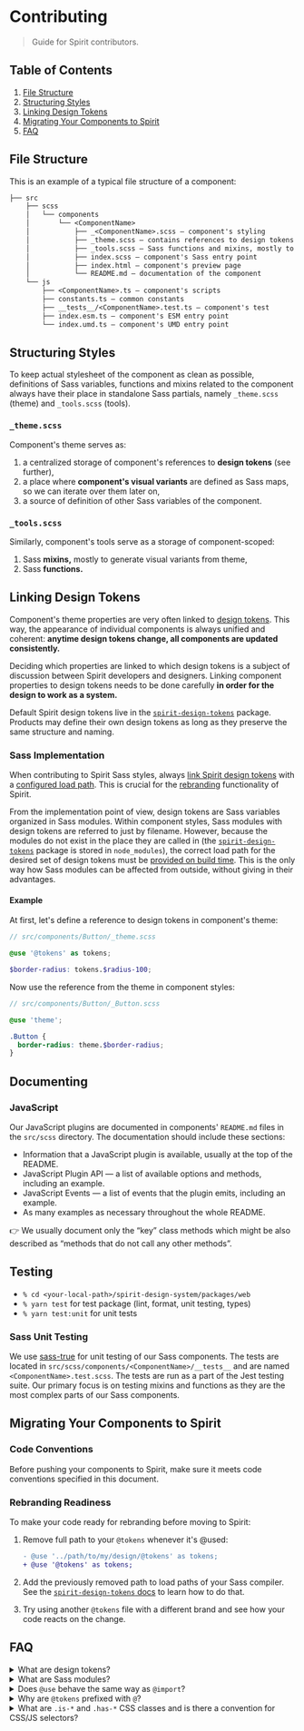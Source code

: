 # Contributing

> Guide for Spirit contributors.

## Table of Contents

1. [File Structure](#file-structure)
2. [Structuring Styles](#structuring-styles)
3. [Linking Design Tokens](#linking-design-tokens)
4. [Migrating Your Components to Spirit](#migrating-your-components-to-spirit)
5. [FAQ](#faq)

## File Structure

This is an example of a typical file structure of a component:

```txt
├── src
    ├── scss
    │   └── components
    │       └── <ComponentName>
    │           ├── _<ComponentName>.scss — component's styling
    │           ├── _theme.scss — contains references to design tokens and variant maps
    │           ├── _tools.scss — Sass functions and mixins, mostly to generate variants
    │           ├── index.scss — component's Sass entry point
    │           ├── index.html — component's preview page
    │           └── README.md — documentation of the component
    └── js
        ├── <ComponentName>.ts — component's scripts
        ├── constants.ts — common constants
        ├── __tests__/<ComponentName>.test.ts — component's test
        ├── index.esm.ts — component's ESM entry point
        └── index.umd.ts — component's UMD entry point

```

## Structuring Styles

To keep actual stylesheet of the component as clean as possible, definitions of
Sass variables, functions and mixins related to the component always have their
place in standalone Sass partials, namely `_theme.scss` (theme) and
`_tools.scss` (tools).

### `_theme.scss`

Component's theme serves as:

1. a centralized storage of component's references to **design tokens** (see
   further),
2. a place where **component's visual variants** are defined as Sass maps, so we
   can iterate over them later on,
3. a source of definition of other Sass variables of the component.

### `_tools.scss`

Similarly, component's tools serve as a storage of component-scoped:

1. Sass **mixins,** mostly to generate visual variants from theme,
2. Sass **functions.**

## Linking Design Tokens

Component's theme properties are very often linked to [design tokens][design-tokens]. This way, the
appearance of individual components is always unified and coherent: **anytime
design tokens change, all components are updated consistently.**

Deciding which properties are linked to which design tokens is a subject of
discussion between Spirit developers and designers. Linking component
properties to design tokens needs to be done carefully **in order for the design
to work as a system.**

Default Spirit design tokens live in the [`spirit-design-tokens`][design-tokens] package.
Products may define their own design tokens as long as they preserve the same
structure and naming.

### Sass Implementation

When contributing to Spirit Sass styles, always [link Spirit design tokens][design-tokens-in-sass]
with a [configured load path][design-tokens-in-sass]. This is crucial for the
[rebranding][rebranding] functionality of Spirit.

From the implementation point of view, design tokens are Sass variables
organized in Sass modules. Within component styles, Sass modules with design
tokens are referred to just by filename. However, because the modules do not
exist in the place they are called in (the [`spirit-design-tokens`][design-tokens] package is
stored in `node_modules`), the correct load path for the desired set of design
tokens must be [provided on build time][design-tokens-in-sass]. This is the only
way how Sass modules can be affected from outside, without giving in their
advantages.

#### Example

At first, let's define a reference to design tokens in component's theme:

```scss
// src/components/Button/_theme.scss

@use '@tokens' as tokens;

$border-radius: tokens.$radius-100;
```

Now use the reference from the theme in component styles:

```scss
// src/components/Button/_Button.scss

@use 'theme';

.Button {
  border-radius: theme.$border-radius;
}
```

## Documenting

### JavaScript

Our JavaScript plugins are documented in components' `README.md` files in the `src/scss` directory.
The documentation should include these sections:

- Information that a JavaScript plugin is available, usually at the top of the README.
- JavaScript Plugin API — a list of available options and methods, including an example.
- JavaScript Events — a list of events that the plugin emits, including an example.
- As many examples as necessary throughout the whole README.

👉 We usually document only the “key” class methods which might be also described as
“methods that do not call any other methods”.

## Testing

- `% cd <your-local-path>/spirit-design-system/packages/web`
- `% yarn test` for test package (lint, format, unit testing, types)
- `% yarn test:unit` for unit tests

### Sass Unit Testing

We use [sass-true][sass-true] for unit testing of our Sass components. The
tests are located in `src/scss/components/<ComponentName>/__tests__` and are
named `<ComponentName>.test.scss`. The tests are run as a part of the Jest
testing suite. Our primary focus is on testing mixins and functions as they
are the most complex parts of our Sass components.

## Migrating Your Components to Spirit

### Code Conventions

Before pushing your components to Spirit, make sure it meets code conventions
specified in this document.

### Rebranding Readiness

To make your code ready for rebranding before moving to Spirit:

1. Remove full path to your `@tokens` whenever it's @used:

   ```diff
   - @use '../path/to/my/design/@tokens' as tokens;
   + @use '@tokens' as tokens;
   ```

2. Add the previously removed path to load paths of your Sass compiler.
   See the [`spirit-design-tokens` docs][design-tokens-in-sass] to learn how to
   do that.

3. Try using another `@tokens` file with a different brand and see how your
   code reacts on the change.

## FAQ

<details>
<summary>What are design tokens?</summary>

Design tokens are special variables that define the smallest pieces of a design
language, especially colors, typography, or spacing. Design tokens enable
adjusting the common parts of visual design.

</details>

<details>
<summary>What are Sass modules?</summary>

Sass modules are a [new way of organizing Sass source][sass-modules]. Aside
from new methods of structuring and loading Sass files, Sass modules offer a
great portion of encapsulation, traceability, and more.

</details>

<details>
<summary>Does <code>@use</code> behave the same way as <code>@import</code>?</summary>

In most situations, no. Most importantly, while `@import` loads everything into
global context, `@use` is scoped and works more like `import` in [ES modules][es-modules].

</details>

<details>
<summary>Why are <code>@tokens</code> prefixed with <code>@</code>?</summary>

By prefixing a Sass file name with `@`, we communicate that such file is loaded
in a special way. Read more about it in
[`spirit-design-tokens` docs][design-tokens-faq].

</details>

<details>
<summary>What are <code>.is-*</code> and <code>.has-*</code> CSS classes and is there a convention for CSS/JS selectors?</summary>

CSS and JS development is very often done by different people. However, they both meet in the same place: HTML.
To avoid conflicts, we need a convention to distinguish situations when something is accessed by both CSS and JS.

- `.Component` classes, helper classes and utilities can be used by **CSS only**,
- `.is-*` and `.has-*` classes, `data-*` and other attributes can be used by both **CSS and JS**,
- `id` attribute can be used by **JS only**.
</details>

[design-tokens]: https://github.com/lmc-eu/spirit-design-system/tree/main/packages/design-tokens
[design-tokens-in-sass]: https://github.com/lmc-eu/spirit-design-system/tree/main/packages/design-tokens#in-sass
[design-tokens-faq]: https://github.com/lmc-eu/spirit-design-system/tree/main/packages/design-tokens#faq
[rebranding]: https://github.com/lmc-eu/spirit-design-system/tree/main/packages/web#rebranding
[sass-modules]: https://sass-lang.com/blog/the-module-system-is-launched
[es-modules]: https://developer.mozilla.org/en-US/docs/Web/JavaScript/Guide/Modules
[sass-true]: https://github.com/oddbird/true

